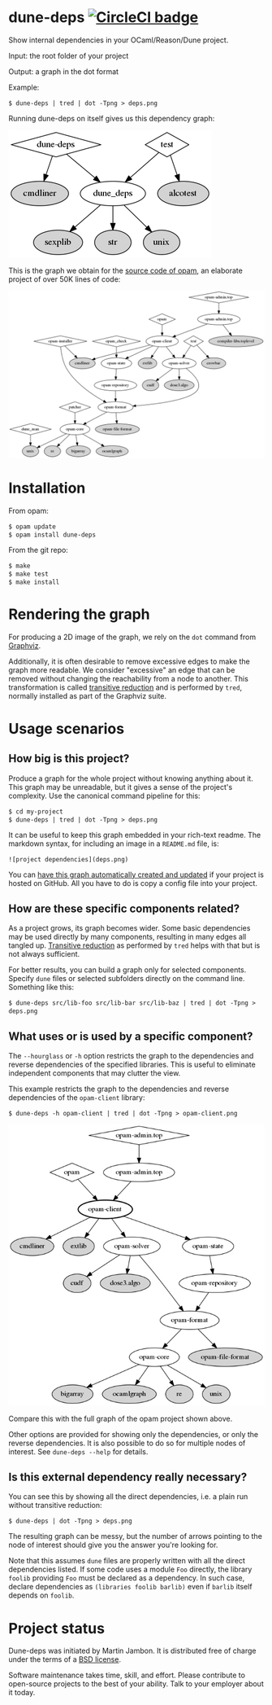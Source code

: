 # dune-deps [![CircleCI badge](https://circleci.com/gh/mjambon/dune-deps.svg?style=svg)](https://app.circleci.com/pipelines/github/mjambon/dune-deps)

Show internal dependencies in your OCaml/Reason/Dune project.

Input: the root folder of your project

Output: a graph in the dot format

Example:

```
$ dune-deps | tred | dot -Tpng > deps.png
```

Running dune-deps on itself gives us this dependency graph:

![graph for dune-deps itself](img/deps.png)

This is the graph we obtain for the
[source code of opam](https://github.com/ocaml/opam), an elaborate
project of over 50K lines of code:

![graph obtained for the opam project](img/opam-deps.png)

Installation
==

From opam:

```
$ opam update
$ opam install dune-deps
```

From the git repo:

```
$ make
$ make test
$ make install
```

Rendering the graph
==

For producing a 2D image of the graph, we rely on the `dot` command
from [Graphviz](https://www.graphviz.org/).

Additionally, it is often desirable to remove excessive edges to make
the graph more readable. We consider "excessive" an edge that can be
removed without changing the reachability from a node to another. This
transformation is called
[transitive reduction](https://en.wikipedia.org/wiki/Transitive_reduction)
and is performed by `tred`, normally installed as part of the Graphviz
suite.

Usage scenarios
==

How big is this project?
--

Produce a graph for the whole project without knowing anything about
it. This graph may be unreadable, but it gives a sense of the
project's complexity. Use the canonical command pipeline for this:

```
$ cd my-project
$ dune-deps | tred | dot -Tpng > deps.png
```

It can be useful to keep this graph embedded in your rich-text readme.
The markdown syntax, for including an image in a `README.md` file, is:

```
![project dependencies](deps.png)
```

You can [have this graph automatically created and
updated](https://github.com/mjambon/dune-deps-action)
if your project is hosted on GitHub. All you have to do is copy a config
file into your project.

How are these specific components related?
--

As a project grows, its graph becomes wider. Some basic dependencies
may be used directly by many components, resulting in many edges all
tangled up.
[Transitive reduction](https://en.wikipedia.org/wiki/Transitive_reduction)
as performed by `tred` helps with that but is not always sufficient.

For better results, you can build a graph only for selected
components. Specify `dune` files or selected
subfolders directly on the command line. Something like this:

```
$ dune-deps src/lib-foo src/lib-bar src/lib-baz | tred | dot -Tpng > deps.png
```

What uses or is used by a specific component?
--

The `--hourglass` or `-h` option restricts the graph to the
dependencies and reverse dependencies of the specified libraries.
This is useful to eliminate independent components that may clutter
the view.

This example restricts the graph to the dependencies and reverse
dependencies of the `opam-client` library:

```
$ dune-deps -h opam-client | tred | dot -Tpng > opam-client.png
```

![dependencies and reverse dependencies of opam-client](img/opam-client.png)

Compare this with the full graph of the opam project shown above.

Other options are provided for showing only the dependencies, or only
the reverse dependencies. It is also possible to do so for multiple
nodes of interest. See `dune-deps --help` for details.

Is this external dependency really necessary?
--

You can see this by showing all the direct dependencies, i.e. a plain
run without transitive reduction:

```
$ dune-deps | dot -Tpng > deps.png
```

The resulting graph can be messy, but the number of arrows pointing to
the node of interest should give you the answer you're looking for.

Note that this assumes `dune` files are properly written with all the
direct dependencies listed. If some code uses a module `Foo` directly, the
library `foolib` providing `Foo` must be declared as a dependency. In
such case, declare dependencies as `(libraries foolib barlib)` even if
`barlib` itself depends on `foolib`.

Project status
==

Dune-deps was initiated by Martin Jambon.
It is distributed free of charge under the terms of a
[BSD license](LICENSE).

Software maintenance takes time, skill, and effort. Please
contribute to open-source projects to the best of
your ability. Talk to your employer about it today.
